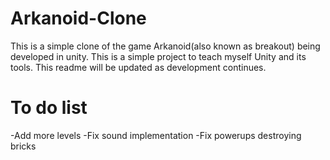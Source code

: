 # Arkanoid-Clone

This is a simple clone of the game Arkanoid(also known as breakout) being developed in unity. This is a simple project to teach myself Unity and its tools. 
This readme will be updated as development continues. 

# To do list
-Add more levels
-Fix sound implementation
-Fix powerups destroying bricks
